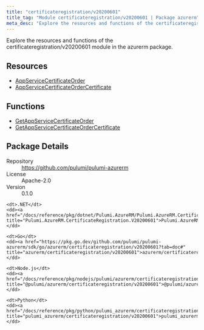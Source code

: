 ```yaml
---
title: "certificateregistration/v20200601"
title_tag: "Module certificateregistration/v20200601 | Package azurerm"
meta_desc: "Explore the resources and functions of the certificateregistration/v20200601 module in the azurerm package."
---
```


<!-- WARNING: this file was generated by Pulumi Docs Generator. -->
<!-- Do not edit by hand unless you're certain you know what you are doing! -->

Explore the resources and functions of the certificateregistration/v20200601 module in the azurerm package.

<h2 id="resources">Resources</h2>
<ul class="api">
    <li><a href="appservicecertificateorder" title="AppServiceCertificateOrder"><span class="symbol resource"></span>AppServiceCertificateOrder</a></li>
    <li><a href="appservicecertificateordercertificate" title="AppServiceCertificateOrderCertificate"><span class="symbol resource"></span>AppServiceCertificateOrderCertificate</a></li>
</ul>

<h2 id="functions">Functions</h2>
<ul class="api">
    <li><a href="getappservicecertificateorder" title="GetAppServiceCertificateOrder"><span class="symbol function"></span>GetAppServiceCertificateOrder</a></li>
    <li><a href="getappservicecertificateordercertificate" title="GetAppServiceCertificateOrderCertificate"><span class="symbol function"></span>GetAppServiceCertificateOrderCertificate</a></li>
</ul>

<h2 id="package-details">Package Details</h2>
<dl class="package-details">
	<dt>Repository</dt>
	<dd><a href="https://github.com/pulumi/pulumi-azurerm">https://github.com/pulumi/pulumi-azurerm</a></dd>
	<dt>License</dt>
	<dd>Apache-2.0</dd>
	<dt>Version</dt>
	<dd>0.1.0</dd>
</dl>



<dl class="tabular">

    <dt>.NET</dt>
    <dd><a href="/docs/reference/pkg/dotnet/Pulumi.AzureRM/Pulumi.AzureRM.CertificateRegistration.V20200601.html" title="Pulumi.AzureRM.CertificateRegistration.V20200601">Pulumi.AzureRM.CertificateRegistration.V20200601</a></dd>

    <dt>Go</dt>
    <dd><a href="https://pkg.go.dev/github.com/pulumi/pulumi-azurerm/sdk/go/azurerm/certificateregistration/v20200601?tab=doc#" title="azurerm/certificateregistration/v20200601">azurerm/certificateregistration/v20200601</a></dd>

    <dt>Node.js</dt>
    <dd><a href="/docs/reference/pkg/nodejs/pulumi/azurerm/certificateregistration/v20200601/#" title="@pulumi/azurerm/certificateregistration/v20200601">@pulumi/azurerm/certificateregistration/v20200601</a></dd>

    <dt>Python</dt>
    <dd><a href="/docs/reference/pkg/python/pulumi_azurerm/certificateregistration/v20200601" title="pulumi_azurerm/certificateregistration/v20200601">pulumi_azurerm/certificateregistration/v20200601</a></dd>

</dl>

